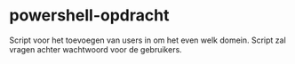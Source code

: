 # powershell-opdracht

Script voor het toevoegen van users in om het even welk domein.
Script zal vragen achter wachtwoord voor de gebruikers.
